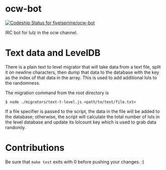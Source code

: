 ocw-bot
=======

[![Codeship Status for fiveisprime/ocw-bot](https://www.codeship.io/projects/34861a60-285a-0131-9c6a-1a9646f61340/status?branch=master)](https://www.codeship.io/projects/9038)

IRC bot for lulz in the ocw channel.

# Text data and LevelDB

There is a plain text to level migrator that will take data from a text file,
split it on newline characters, then dump that data to the database with the
key as the index of that data in the array. This is used to add additional
lols to the randomness.

The migration command from the root directory is

    $ node ./migrators/text-t-level.js <path/to/text/file.txt>

If a file specifier is passed to the script, the data in the file will be added
to the database; otherwise, the script will calculate the total number of lols
in the level database and update its lolcount key which is used to grab data
randomly.

# Contributions

Be sure that `make test` exits with 0 before pushing your changes. :)
